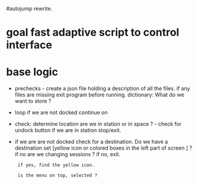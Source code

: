 #autojump rewrite.

# goal fast adaptive script to control interface

# base logic

  * prechecks - create a json file holding a description of all the files.
      if any files are missing exit program before running. 
      dictionary: What do we want to store ? 
         

  * loop if we are not docked continue on

  * check: determine location 
     are we in station or in space ? - check for undock button 
           if we are in station stop/exit.

  * if we are are not docked check for a destination.
     Do we have a destination set [yellow icon or colored boxes in the left part of screen ] ? 
         if no are we changing sessions ?
            if no, exit. 

         if yes, find the yellow icon. 
          
         is the menu on top, selected ? 
     
   

    